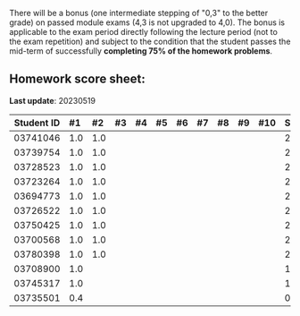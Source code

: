 There will be a bonus (one intermediate stepping of "0,3" to the better grade) on passed module exams (4,3 is not upgraded to 4,0). The bonus is applicable to the exam period directly following the lecture period (not to the exam repetition) and subject to the condition that the student passes the mid-term of successfully **completing 75% of the homework problems**. 


## Homework score sheet:

**Last update**: 20230519

| Student ID | #1   | #2   | #3   | #4   | #5   | #6   | #7   | #8   | #9   | #10  | Sum  |
| ---------- | :--- | :--- | :--- | :--- | :--- | :--- | :--- | :--- | :--- | :--- | :--- |
| 03741046   | 1.0  | 1.0 |  |  |  |  |  |  |  |  | 2.0 |
| 03739754   | 1.0  | 1.0 |  |  |  |  |  |  |  |  | 2.0 |
| 03728523   | 1.0  | 1.0 |  |  |  |  |  |  |  |  | 2.0 |
| 03723264   | 1.0  | 1.0 |  |  |  |  |  |  |  |  | 2.0 |
| 03694773   | 1.0  | 1.0 |  |  |  |  |  |  |  |  | 2.0 |
| 03726522   | 1.0  | 1.0 |  |  |  |  |  |  |  |  | 2.0 |
| 03750425   | 1.0  | 1.0 |  |  |  |  |  |  |  |  | 2.0 |
| 03700568   | 1.0  | 1.0 |  |  |  |  |  |  |  |  | 2.0 |
| 03780398   | 1.0  | 1.0 |  |  |  |  |  |  |  |  | 2.0 |
| 03708900   | 1.0  |  |  |  |  |  |  |  |  |  | 1.0 |
| 03745317   | 1.0  |  |  |  |  |  |  |  |  |  | 1.0 |
| 03735501   | 0.4  |  |  |  |  |  |  |  |  |  | 0.4 |


